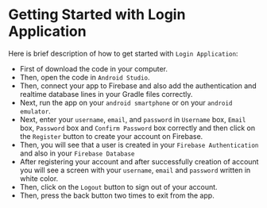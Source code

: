 # Getting Started with Login Application

Here is brief description of how to get started with `Login Application`:


* First of download the code in your computer.
* Then, open the code in `Android Studio`.
* Then, connect your app to Firebase and also add the authentication and realtime database lines in your Gradle files correctly.
* Next, run the app on your `android smartphone` or on your `android emulator`.
* Next, enter your `username`, `email`, and `password` in `Username` box, `Email` box, `Password` box and `Confirm Password` box correctly and then click on the `Register` button to create your account on Firebase.
* Then, you will see that a user is created in your `Firebase Authentication` and also in your `Firebase Database`
* After registering your account and after successfully creation of account you will see a screen with your `username`, `email` and `password` written in white color.
* Then, click on the `Logout` button to sign out of your account.
* Then, press the back button two times to exit from the app.
